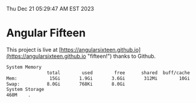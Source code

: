 Thu Dec 21 05:29:47 AM EST 2023

# Angular Fifteen


This project is live at [https://angularsixteen.github.io](https://angularsixteen.github.io "fifteen!") thanks to Github.

```bash
System Memory
               total        used        free      shared  buff/cache   available
Mem:            15Gi       1.9Gi       3.6Gi       312Mi        10Gi        13Gi
Swap:          8.0Gi       768Ki       8.0Gi
System Storage
460M	.
```

